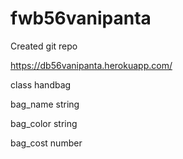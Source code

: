 # fwb56vanipanta

Created git repo

https://db56vanipanta.herokuapp.com/

class handbag

bag_name string

bag_color string

bag_cost number
